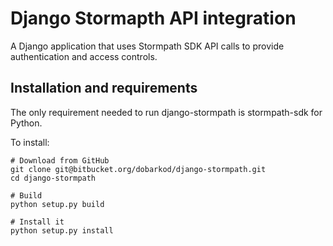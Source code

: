 # Django Stormapth API integration

A Django application that uses Stormpath SDK API calls to provide authentication and access controls.

## Installation and requirements

The only requirement needed to run django-stormpath is stormpath-sdk for Python.

To install:

    # Download from GitHub
    git clone git@bitbucket.org/dobarkod/django-stormpath.git
    cd django-stormpath

    # Build
    python setup.py build

    # Install it
    python setup.py install
